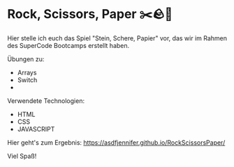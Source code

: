 # Rock, Scissors, Paper ✂️🪨📄

Hier stelle ich euch das Spiel "Stein, Schere, Papier" vor, das wir im Rahmen des SuperCode Bootcamps erstellt haben.

Übungen zu:
- Arrays
- Switch
- 

Verwendete Technologien:

- HTML
- CSS
- JAVASCRIPT

Hier geht's zum Ergebnis: https://asdfjennifer.github.io/RockScissorsPaper/

Viel Spaß!
